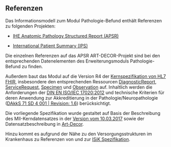 ## Referenzen

Das Informationsmodell zum Modul Pathologie-Befund enthält Referenzen zu folgenden Projekten: 

* [IHE Anatomic Pathology Structured Report (APSR)](https://wiki.ihe.net/index.php/Anatomic_Pathology_Structured_Report) 

* [International Patient Summary (IPS)](http://hl7.org/fhir/uv/ips/history.html)

Die einzelnen Referenzen auf das APSR ART-DECOR-Projekt sind bei den entsprechenden Datenelementen des Erweiterungsmoduls Pathologie-Befund zu finden. 

Außerdem baut das Modul auf die Version R4 der [Kernspezifikation von HL7 FHIR](http://hl7.org/fhir/r4), insbesondere den entsprechenden Ressourcen [DiagnosticReport](http://hl7.org/fhir/r4/diagnosticreport.html), [ServiceRequest](http://hl7.org/fhir/r4/servicerequest.html), [Specimen](http://hl7.org/fhir/r4/specimen.html) und [Observation](http://hl7.org/fhir/r4/observation.html) auf. Inhaltlich werden die Anforderungen der [DIN EN ISO/IEC 17020:2012](https://www.din.de/de/mitwirken/normenausschuesse/nqsz/veroeffentlichungen/wdc-beuth:din21:146320816) und technische Kriterien für deren Anwendung zur Akkreditierung in der Pathologie/Neuropathologie ([DAkkS 71 SD 4 001 | Revision: 1.6](https://www.dakks.de/files/Dokumentensuche/Dateien/71%20SD%204%20001_Anforderungskatalog%20Pathologie_20170428_v1.6.pdf)) berücksichtigt. 

Die vorliegende Spezifikation wurde gestaltet auf Basis der Beschreibung des MII-Kerndatensatzes in der [Version vom 10.03.2017](https://www.medizininformatik-initiative.de/sites/default/files/inline-files/MII_04_Kerndatensatz_1-0.pdf) sowie der Datensatzbeschreibung in [Art-Decor](https://art-decor.org/art-decor/decor-project--mide\-). 

Hinzu kommt es aufgrund der Nähe zu den Versorgungsstrukturen im Krankenhaus zu Referenzen von und zur [ISiK Spezifikation](https://simplifier.net/packages/de.gematik.isik-basismodul/4.0.1).
